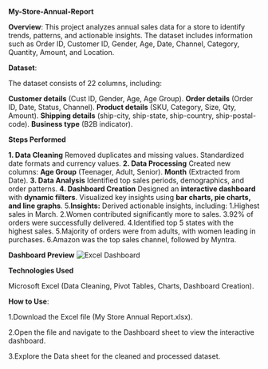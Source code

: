 **My-Store-Annual-Report**

**Overview**:
This project analyzes annual sales data for a store to identify trends, patterns, and actionable insights. The dataset includes information such as Order ID, Customer ID, Gender, Age, Date, Channel, Category, Quantity, Amount, and Location.

**Dataset**:

The dataset consists of 22 columns, including:

**Customer details** (Cust ID, Gender, Age, Age Group).
**Order details** (Order ID, Date, Status, Channel).
**Product details** (SKU, Category, Size, Qty, Amount).
**Shipping details** (ship-city, ship-state, ship-country, ship-postal-code).
**Business type** (B2B indicator).

**Steps Performed**

**1. Data Cleaning**
Removed duplicates and missing values.
Standardized date formats and currency values.
**2. Data Processing**
Created new columns:
**Age Group** (Teenager, Adult, Senior).
**Month** (Extracted from Date).
**3.  Data Analysis**
Identified top sales periods, demographics, and order patterns.
**4. Dashboard Creation**
Designed an **interactive dashboard** with **dynamic filters**.
Visualized key insights using **bar charts, pie charts, and line graphs**.
5.**Insights:**
Derived actionable insights, including:
  1.Highest sales in March.
  2.Women contributed significantly more to sales.
  3.92% of orders were successfully delivered.
  4.Identified top 5 states with the highest sales.
  5.Majority of orders were from adults, with women leading in purchases.
  6.Amazon was the top sales channel, followed by Myntra.

**Dashboard Preview**
![Excel Dashboard](https://github.com/user-attachments/assets/d16286fe-f7b3-4760-b31a-ae3527f17dce)

**Technologies Used**

Microsoft Excel (Data Cleaning, Pivot Tables, Charts, Dashboard Creation).

**How to Use**:

  1.Download the Excel file (My Store Annual Report.xlsx).

  2.Open the file and navigate to the Dashboard sheet to view the interactive dashboard.

  3.Explore the Data sheet for the cleaned and processed dataset.




